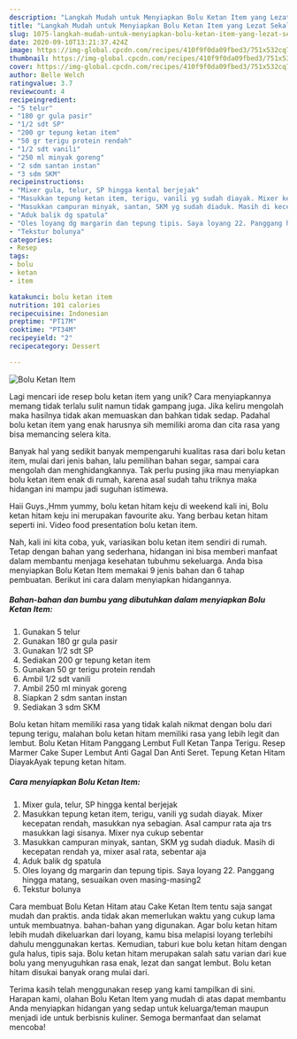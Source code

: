```yaml
---
description: "Langkah Mudah untuk Menyiapkan Bolu Ketan Item yang Lezat Sekali"
title: "Langkah Mudah untuk Menyiapkan Bolu Ketan Item yang Lezat Sekali"
slug: 1075-langkah-mudah-untuk-menyiapkan-bolu-ketan-item-yang-lezat-sekali
date: 2020-09-10T13:21:37.424Z
image: https://img-global.cpcdn.com/recipes/410f9f0da09fbed3/751x532cq70/bolu-ketan-item-foto-resep-utama.jpg
thumbnail: https://img-global.cpcdn.com/recipes/410f9f0da09fbed3/751x532cq70/bolu-ketan-item-foto-resep-utama.jpg
cover: https://img-global.cpcdn.com/recipes/410f9f0da09fbed3/751x532cq70/bolu-ketan-item-foto-resep-utama.jpg
author: Belle Welch
ratingvalue: 3.7
reviewcount: 4
recipeingredient:
- "5 telur"
- "180 gr gula pasir"
- "1/2 sdt SP"
- "200 gr tepung ketan item"
- "50 gr terigu protein rendah"
- "1/2 sdt vanili"
- "250 ml minyak goreng"
- "2 sdm santan instan"
- "3 sdm SKM"
recipeinstructions:
- "Mixer gula, telur, SP hingga kental berjejak"
- "Masukkan tepung ketan item, terigu, vanili yg sudah diayak. Mixer kecepatan rendah, masukkan nya sebagian. Asal campur rata aja trs masukkan lagi sisanya. Mixer nya cukup sebentar"
- "Masukkan campuran minyak, santan, SKM yg sudah diaduk. Masih di kecepatan rendah ya, mixer asal rata, sebentar aja"
- "Aduk balik dg spatula"
- "Oles loyang dg margarin dan tepung tipis. Saya loyang 22. Panggang hingga matang, sesuaikan oven masing-masing2"
- "Tekstur bolunya"
categories:
- Resep
tags:
- bolu
- ketan
- item

katakunci: bolu ketan item 
nutrition: 101 calories
recipecuisine: Indonesian
preptime: "PT17M"
cooktime: "PT34M"
recipeyield: "2"
recipecategory: Dessert

---
```



![Bolu Ketan Item](https://img-global.cpcdn.com/recipes/410f9f0da09fbed3/751x532cq70/bolu-ketan-item-foto-resep-utama.jpg)

Lagi mencari ide resep bolu ketan item yang unik? Cara menyiapkannya memang tidak terlalu sulit namun tidak gampang juga. Jika keliru mengolah maka hasilnya tidak akan memuaskan dan bahkan tidak sedap. Padahal bolu ketan item yang enak harusnya sih memiliki aroma dan cita rasa yang bisa memancing selera kita.

Banyak hal yang sedikit banyak mempengaruhi kualitas rasa dari bolu ketan item, mulai dari jenis bahan, lalu pemilihan bahan segar, sampai cara mengolah dan menghidangkannya. Tak perlu pusing jika mau menyiapkan bolu ketan item enak di rumah, karena asal sudah tahu triknya maka hidangan ini mampu jadi suguhan istimewa.

Haii Guys.,Hmm yummy, bolu ketan hitam keju di weekend kali ini, Bolu ketan hitam keju ini merupakan favourite aku. Yang berbau ketan hitam seperti ini. Video food presentation bolu ketan item.


Nah, kali ini kita coba, yuk, variasikan bolu ketan item sendiri di rumah. Tetap dengan bahan yang sederhana, hidangan ini bisa memberi manfaat dalam membantu menjaga kesehatan tubuhmu sekeluarga. Anda bisa menyiapkan Bolu Ketan Item memakai 9 jenis bahan dan 6 tahap pembuatan. Berikut ini cara dalam menyiapkan hidangannya.

<!--inarticleads1-->

##### Bahan-bahan dan bumbu yang dibutuhkan dalam menyiapkan Bolu Ketan Item:

1. Gunakan 5 telur
1. Gunakan 180 gr gula pasir
1. Gunakan 1/2 sdt SP
1. Sediakan 200 gr tepung ketan item
1. Gunakan 50 gr terigu protein rendah
1. Ambil 1/2 sdt vanili
1. Ambil 250 ml minyak goreng
1. Siapkan 2 sdm santan instan
1. Sediakan 3 sdm SKM


Bolu ketan hitam memiliki rasa yang tidak kalah nikmat dengan bolu dari tepung terigu, malahan bolu ketan hitam memiliki rasa yang lebih legit dan lembut. Bolu Ketan Hitam Panggang Lembut Full Ketan Tanpa Terigu. Resep Marmer Cake Super Lembut Anti Gagal Dan Anti Seret. Tepung Ketan Hitam DiayakAyak tepung ketan hitam. 

<!--inarticleads2-->

##### Cara menyiapkan Bolu Ketan Item:

1. Mixer gula, telur, SP hingga kental berjejak
1. Masukkan tepung ketan item, terigu, vanili yg sudah diayak. Mixer kecepatan rendah, masukkan nya sebagian. Asal campur rata aja trs masukkan lagi sisanya. Mixer nya cukup sebentar
1. Masukkan campuran minyak, santan, SKM yg sudah diaduk. Masih di kecepatan rendah ya, mixer asal rata, sebentar aja
1. Aduk balik dg spatula
1. Oles loyang dg margarin dan tepung tipis. Saya loyang 22. Panggang hingga matang, sesuaikan oven masing-masing2
1. Tekstur bolunya


Cara membuat Bolu Ketan Hitam atau Cake Ketan Item tentu saja sangat mudah dan praktis. anda tidak akan memerlukan waktu yang cukup lama untuk membuatnya. bahan-bahan yang digunakan. Agar bolu ketan hitam lebih mudah dikeluarkan dari loyang, kamu bisa melapisi loyang terlebihi dahulu menggunakan kertas. Kemudian, taburi kue bolu ketan hitam dengan gula halus, tipis saja. Bolu ketan hitam merupakan salah satu varian dari kue bolu yang menyuguhkan rasa enak, lezat dan sangat lembut. Bolu ketan hitam disukai banyak orang mulai dari. 

Terima kasih telah menggunakan resep yang kami tampilkan di sini. Harapan kami, olahan Bolu Ketan Item yang mudah di atas dapat membantu Anda menyiapkan hidangan yang sedap untuk keluarga/teman maupun menjadi ide untuk berbisnis kuliner. Semoga bermanfaat dan selamat mencoba!

